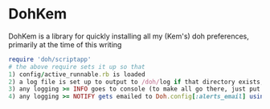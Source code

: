DohKem
========

DohKem is a library for quickly installing all my (Kem's) doh preferences, primarily at the time of this writing

``` ruby
require 'doh/scriptapp'
# the above require sets it up so that 
1) config/active_runnable.rb is loaded
2) a log file is set up to output to /doh/log if that directory exists, or Doh.home/log if not
3) any logging >= INFO goes to console (to make all go there, just put Doh.config[:console_log_level] = DohLog::DEBUG  into your active_runnable.rb
4) any logging >= NOTIFY gets emailed to Doh.config[:alerts_email] using smtp server Doh.config[:alerts_smtp_server] (should be set up in your active_runnable.rb -- has defaults)

```
